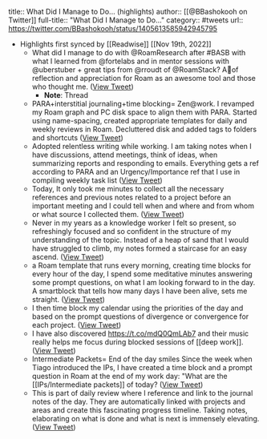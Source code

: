 title:: What Did I Manage to Do... (highlights)
author:: [[@BBashokooh on Twitter]]
full-title:: "What Did I Manage to Do..."
category:: #tweets
url:: https://twitter.com/BBashokooh/status/1405613585942945795

- Highlights first synced by [[Readwise]] [[Nov 19th, 2022]]
	- What did I manage to do with @RoamResearch after #BASB with what I learned from @fortelabs and in mentor sessions with @uberstuber + great tips from @rroudt of @RoamStack? A🧵of reflection and appreciation for Roam as an awesome tool and those who thought me. ([View Tweet](https://twitter.com/BBashokooh/status/1405613570423984133))
		- **Note**: Thread
	- PARA+interstitial journaling+time blocking= Zen@work. 
	  I revamped my Roam graph and PC disk space to align them with PARA. Started using name-spacing, created appropriate templates for daily and weekly reviews in Roam. Decluttered disk and added tags to folders and shortcuts ([View Tweet](https://twitter.com/BBashokooh/status/1405613572105949185))
	- Adopted relentless writing while working. I am taking notes when I have discussions, attend meetings, think of ideas, when summarizing reports and responding to emails. Everything gets a ref according to PARA and an Urgency/Importance ref that I use in compiling weekly task list ([View Tweet](https://twitter.com/BBashokooh/status/1405613573783658497))
	- Today, It only took me minutes to collect all the necessary references and previous notes related to a project before an important meeting and I could tell when and where and from whom or what source I collected them. ([View Tweet](https://twitter.com/BBashokooh/status/1405613575440322561))
	- Never in my years as a knowledge worker I felt so present, so refreshingly focused and so confident in the structure of my understanding of the topic. Instead of a heap of sand that I would have struggled to climb, my notes formed a staircase for an easy ascend. ([View Tweet](https://twitter.com/BBashokooh/status/1405613577042542596))
	- a Roam template that runs every morning, creating time blocks for every hour of the day, I spend some meditative minutes answering some prompt questions, on what I am looking forward to in the day. A smartblock that tells how many days I have been alive, sets me straight. ([View Tweet](https://twitter.com/BBashokooh/status/1405613579374632972))
	- I then time block my calendar using the priorities of the day and based on the prompt questions of divergence or convergence for each project. ([View Tweet](https://twitter.com/BBashokooh/status/1405613581043965957))
	- I have also discovered https://t.co/mdQ0QmLAb7 and their music really helps me focus during blocked sessions of [[deep work]]. ([View Tweet](https://twitter.com/BBashokooh/status/1405613582637834248))
	- Intermediate Packets= End of the day smiles
	  Since the week when Tiago introduced the IPs, I have created a time block and a prompt question in Roam at the end of my work day: "What are the [[IPs/Intermediate packets]] of today? ([View Tweet](https://twitter.com/BBashokooh/status/1405613584265121793))
	- This is part of daily review where I reference and link to the journal notes of the day. They are automatically linked with projects and areas and create this fascinating progress timeline. Taking notes, elaborating on what is done and what is next is immensely elevating. ([View Tweet](https://twitter.com/BBashokooh/status/1405613585942945795))